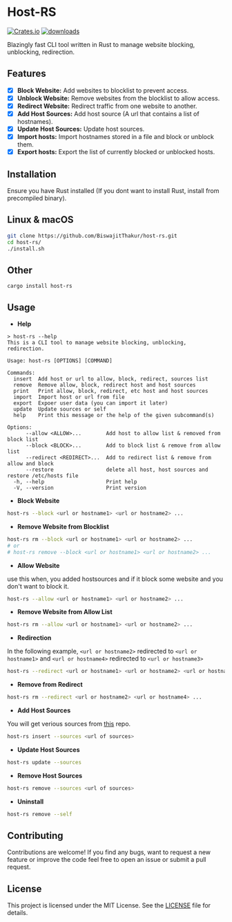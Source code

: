 # Host-RS

[![Crates.io](https://img.shields.io/crates/v/host-rs.svg)](https://crates.io/crates/host-rs)
[![downloads](https://img.shields.io/crates/d/host-rs.svg)](https://crates.io/crates/host-rs)

Blazingly fast CLI tool written in Rust to manage website blocking, unblocking, redirection.

## Features

- [x] **Block Website:** Add websites to blocklist to prevent access.
- [x] **Unblock Website:** Remove websites from the blocklist to allow access.
- [x] **Redirect Website:** Redirect traffic from one website to another.
- [x] **Add Host Sources:** Add host source (A url that contains a list of hostnames).
- [x] **Update Host Sources:** Update host sources.
- [x] **Import hosts:** Import hostnames stored in a file and block or unblock them.
- [x] **Export hosts:** Export the list of currently blocked or unblocked hosts.

## Installation

Ensure you have Rust installed (If you dont want to install Rust, install from precompiled binary).

## Linux & macOS

```bash
git clone https://github.com/BiswajitThakur/host-rs.git
cd host-rs/
./install.sh
```

## Other

```
cargo install host-rs
```

## **Usage**

- **Help**

```
> host-rs --help
This is a CLI tool to manage website blocking, unblocking, redirection.

Usage: host-rs [OPTIONS] [COMMAND]

Commands:
  insert  Add host or url to allow, block, redirect, sources list
  remove  Remove allow, block, redirect host and host sources
  print   Print allow, block, redirect, etc host and host sources
  import  Import host or url from file
  export  Expoer user data (you can import it later)
  update  Update sources or self
  help    Print this message or the help of the given subcommand(s)

Options:
      --allow <ALLOW>...        Add host to allow list & removed from block list
      --block <BLOCK>...        Add to block list & remove from allow list
      --redirect <REDIRECT>...  Add to redirect list & remove from allow and block
      --restore                 delete all host, host sources and restore /etc/hosts file
  -h, --help                    Print help
  -V, --version                 Print version
```

- **Block Website**

```bash
host-rs --block <url or hostname1> <url or hostname2> ...
```

- **Remove Website from Blocklist**

```bash
host-rs rm --block <url or hostname1> <url or hostname2> ...
# or
# host-rs remove --block <url or hostname1> <url or hostname2> ...
```

- **Allow Website**

use this when, you added hostsources and if it block some website and you don't want to block it.

```bash
host-rs --allow <url or hostname1> <url or hostname2> ...
```

- **Remove Website from Allow List**

```bash
host-rs rm --allow <url or hostname1> <url or hostname2> ...
```

- **Redirection**

In the following example, `<url or hostname2>` redirected to `<url or hostname1>` and `<url or hostname4>` redirected to `<url or hostname3>`

```bash
host-rs --redirect <url or hostname1> <url or hostname2> <url or hostname3> <url or hostname4> ...
```

- **Remove from Redirect**

```bash
host-rs rm --redirect <url or hostname2> <url or hostname4> ...
```

- **Add Host Sources**

You will get verious sources from [this](https://github.com/StevenBlack/hosts) repo.

```bash
host-rs insert --sources <url of sources>
```

- **Update Host Sources**

```bash
host-rs update --sources
```

- **Remove Host Sources**

```bash
host-rs remove --sources <url of sources>
```

- **Uninstall**

```bash
host-rs remove --self
```

## **Contributing**

Contributions are welcome! If you find any bugs, want to request a new feature or improve the code feel free to open an issue or submit a pull request.

## License

This project is licensed under the MIT License. See the [LICENSE](./LICENSE) file for details.
